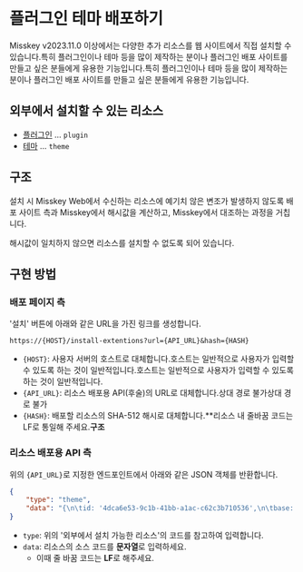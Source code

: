 # 플러그인 테마 배포하기

Misskey v2023.11.0 이상에서는 다양한 추가 리소스를 웹 사이트에서 직접 설치할 수 있습니다.특히 플러그인이나 테마 등을 많이 제작하는 분이나 플러그인 배포 사이트를 만들고 싶은 분들에게 유용한 기능입니다.특히 플러그인이나 테마 등을 많이 제작하는 분이나 플러그인 배포 사이트를 만들고 싶은 분들에게 유용한 기능입니다.

## 외부에서 설치할 수 있는 리소스

- [플러그인](./plugin/create-plugin/) ... `plugin`
- [테마](../for-users/features/theme/) ... `theme`

## 구조

설치 시 Misskey Web에서 수신하는 리소스에 예기치 않은 변조가 발생하지 않도록 배포 사이트 측과 Misskey에서 해시값을 계산하고, Misskey에서 대조하는 과정을 거칩니다.

해시값이 일치하지 않으면 리소스를 설치할 수 없도록 되어 있습니다.

## 구현 방법

### 배포 페이지 측

'설치' 버튼에 아래와 같은 URL을 가진 링크를 생성합니다.

```
https://{HOST}/install-extentions?url={API_URL}&hash={HASH}
```

- `{HOST}`: 사용자 서버의 호스트로 대체합니다.호스트는 일반적으로 사용자가 입력할 수 있도록 하는 것이 일반적입니다.호스트는 일반적으로 사용자가 입력할 수 있도록 하는 것이 일반적입니다.
- `{API_URL}`: 리소스 배포용 API(후술)의 URL로 대체합니다.상대 경로 불가상대 경로 불가
- `{HASH}`: 배포할 리소스의 SHA-512 해시로 대체합니다.\*\*리소스 내 줄바꿈 코드는 LF로 통일해 주세요.**구조**

### 리소스 배포용 API 측

위의 `{API_URL}`로 지정한 엔드포인트에서 아래와 같은 JSON 객체를 반환합니다.

```json
{
    "type": "theme",
    "data": "{\n\tid: '4dca6e53-9c1b-41bb-a1ac-c62c3b710536',\n\tbase: 'light',\n\tname: 'Misskey Design',\n\tprops: {\n\t\tX2: ':darken<2<@panel',\n\t\tX3: 'rgba(0, 0, 0, 0.05)',\n\t\tX4: 'rgba(0, 0, 0, 0.1)',\n\t\tX5: 'rgba(0, 0, 0, 0.05)',\n\t\tX6: 'rgba(0, 0, 0, 0.25)',\n\t\tX7: 'rgba(0, 0, 0, 0.05)',\n\t\tX8: ':lighten<5<@accent',\n\t\tX9: ':darken<5<@accent',\n\t\tbg: '#f9f9f9',\n\t\tfg: '#5f5f5f',\n\t\tX10: ':alpha<0.4<@accent',\n\t\tX11: 'rgba(0, 0, 0, 0.1)',\n\t\tX12: 'rgba(0, 0, 0, 0.1)',\n\t\tX13: 'rgba(0, 0, 0, 0.15)',\n\t\tX14: ':alpha<0.5<@navBg',\n\t\tX15: ':alpha<0<@panel',\n\t\tX16: ':alpha<0.7<@panel',\n\t\tX17: ':alpha<0.8<@bg',\n\t\tcwBg: '#b1b9c1',\n\t\tcwFg: '#fff',\n\t\tlink: '#44a4c1',\n\t\twarn: '#ecb637',\n\t\tbadge: '#31b1ce',\n\t\terror: '#ec4137',\n\t\tfocus: ':alpha<0.3<@accent',\n\t\tnavBg: '@panel',\n\t\tnavFg: '@fg',\n\t\tpanel: ':lighten<3<@bg',\n\t\tpopup: ':lighten<3<@panel',\n\t\taccent: '#FF6B63',\n\t\theader: ':alpha<0.7<@panel',\n\t\tinfoBg: '#e5f5ff',\n\t\tinfoFg: '#72818a',\n\t\trenote: '#229e82',\n\t\tshadow: 'rgba(0, 0, 0, 0.1)',\n\t\tdivider: 'rgba(0, 0, 0, 0.1)',\n\t\thashtag: '#ff9156',\n\t\tmention: '@accent',\n\t\tmodalBg: 'rgba(0, 0, 0, 0.3)',\n\t\tsuccess: '#86b300',\n\t\tbuttonBg: 'rgba(0, 0, 0, 0.05)',\n\t\tswitchBg: 'rgba(0, 0, 0, 0.15)',\n\t\tacrylicBg: ':alpha<0.5<@bg',\n\t\tcwHoverBg: '#bbc4ce',\n\t\tindicator: '@accent',\n\t\tmentionMe: '@mention',\n\t\tmessageBg: '@bg',\n\t\tnavActive: '@accent',\n\t\taccentedBg: ':alpha<0.15<@accent',\n\t\tcodeNumber: '#0fbbbb',\n\t\tcodeString: '#b98710',\n\t\tfgOnAccent: '#fff',\n\t\tinfoWarnBg: '#fff0db',\n\t\tinfoWarnFg: '#8f6e31',\n\t\tnavHoverFg: ':darken<17<@fg',\n\t\tswitchOnBg: '@accent',\n\t\tswitchOnFg: '@fgOnAccent',\n\t\tcodeBoolean: '#62b70c',\n\t\tdateLabelFg: '@fg',\n\t\tdeckDivider: ':darken<3<@bg',\n\t\tinputBorder: 'rgba(0, 0, 0, 0.1)',\n\t\tpanelBorder: '\" solid 1px var(--divider)',\n\t\tswitchOffBg: 'rgba(0, 0, 0, 0.1)',\n\t\tswitchOffFg: '@panel',\n\t\taccentDarken: ':darken<10<@accent',\n\t\tacrylicPanel: ':alpha<0.5<@panel',\n\t\tnavIndicator: '@indicator',\n\t\twindowHeader: ':alpha<0.85<@panel',\n\t\taccentLighten: ':lighten<10<@accent',\n\t\tbuttonHoverBg: 'rgba(0, 0, 0, 0.1)',\n\t\tdriveFolderBg: ':alpha<0.3<@accent',\n\t\tfgHighlighted: ':darken<3<@fg',\n\t\tfgTransparent: ':alpha<0.5<@fg',\n\t\tpanelHeaderBg: ':lighten<3<@panel',\n\t\tpanelHeaderFg: '@fg',\n\t\tbuttonGradateA: '#FC4774',\n\t\tbuttonGradateB: '#F9E001',\n\t\thtmlThemeColor: '@bg',\n\t\tpanelHighlight: ':darken<3<@panel',\n\t\tlistItemHoverBg: 'rgba(0, 0, 0, 0.03)',\n\t\tscrollbarHandle: 'rgba(0, 0, 0, 0.2)',\n\t\tinputBorderHover: 'rgba(0, 0, 0, 0.2)',\n\t\twallpaperOverlay: 'rgba(255, 255, 255, 0.5)',\n\t\tfgTransparentWeak: ':alpha<0.75<@fg',\n\t\tpanelHeaderDivider: 'rgba(0, 0, 0, 0)',\n\t\tscrollbarHandleHover: 'rgba(0, 0, 0, 0.4)',\n\t},\n\tauthor: '@kakkokari_gtyih@misskey.io',\n}"
}
```

- `type`: 위의 '외부에서 설치 가능한 리소스'의 코드를 참고하여 입력합니다.
- `data`: 리소스의 소스 코드를 **문자열**로 입력하세요.
  - 이때 줄 바꿈 코드는 **LF**로 해주세요.